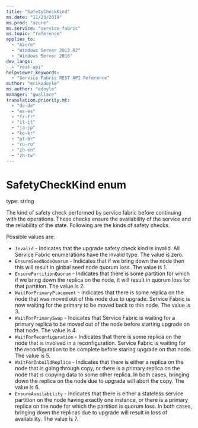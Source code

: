 ```yaml
---
title: "SafetyCheckKind"
ms.date: "11/23/2019"
ms.prod: "azure"
ms.service: "service-fabric"
ms.topic: "reference"
applies_to: 
  - "Azure"
  - "Windows Server 2012 R2"
  - "Windows Server 2016"
dev_langs: 
  - "rest-api"
helpviewer_keywords: 
  - "Service Fabric REST API Reference"
author: "erikadoyle"
ms.author: "edoyle"
manager: "gwallace"
translation.priority.mt: 
  - "de-de"
  - "es-es"
  - "fr-fr"
  - "it-it"
  - "ja-jp"
  - "ko-kr"
  - "pt-br"
  - "ru-ru"
  - "zh-cn"
  - "zh-tw"
---
```

# SafetyCheckKind enum

type: string

The kind of safety check performed by service fabric before continuing with the operations. These checks ensure the availability of the service and the reliability of the state. Following are the kinds of safety checks.

Possible values are: 

  - `Invalid` - Indicates that the upgrade safety check kind is invalid. All Service Fabric enumerations have the invalid type. The value is zero.
  - `EnsureSeedNodeQuorum` - Indicates that if we bring down the node then this will result in global seed node quorum loss. The value is 1.
  - `EnsurePartitionQuorum` - Indicates that there is some partition for which if we bring down the replica on the node, it will result in quorum loss for that partition. The value is 2.
  - `WaitForPrimaryPlacement` - Indicates that there is some replica on the node that was moved out of this node due to upgrade. Service Fabric is now waiting for the primary to be moved back to this node. The value is 3.
  - `WaitForPrimarySwap` - Indicates that Service Fabric is waiting for a primary replica to be moved out of the node before starting upgrade on that node. The value is 4.
  - `WaitForReconfiguration` - Indicates that there is some replica on the node that is involved in a reconfiguration. Service Fabric is waiting for the reconfiguration to be complete before staring upgrade on that node. The value is 5.
  - `WaitForInbuildReplica` - Indicates that there is either a replica on the node that is going through copy, or there is a primary replica on the node that is copying data to some other replica. In both cases, bringing down the replica on the node due to upgrade will abort the copy. The value is 6.
  - `EnsureAvailability` - Indicates that there is either a stateless service partition on the node having exactly one instance, or there is a primary replica on the node for which the partition is quorum loss. In both cases, bringing down the replicas due to upgrade will result in loss of availability. The value is 7.

